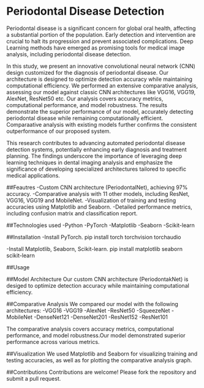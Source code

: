 # Periodontal Disease Detection
Periodontal disease is a significant concern for global oral health, affecting a substantial portion of the population. Early detection and intervention are crucial to halt its progression and prevent associated complications. Deep Learning methods have emerged as promising tools for medical image analysis, including periodontal disease detection.

In this study, we present an innovative convolutional neural network (CNN) design customized for the diagnosis of periodontal disease. Our  architecture is designed to optimize detection accuracy while maintaining computational efficiency. We performed an extensive comparative analysis, assessing our model against classic CNN architectures like VGG16, VGG19, AlexNet, ResNet50 etc. Our analysis covers accuracy metrics, computational performance, and model robustness. The results demonstrate the superior performance of our model, accurately detecting periodontal disease while remaining computationally efficient. Comparaative analysis with existing models further confirms the consistent outperformance of our proposed system.

This research contributes to advancing automated periodontal disease detection systems, potentially enhancing early diagnosis and treatment planning. The findings underscore the importance of leveraging deep learning techniques in dental imaging analysis and emphasize the significance of developing specialized architectures tailored to specific medical applications.

##Feautres
-Custom CNN architecture (PeriodontalNet), achieving 97% accuracy.
-Comparative analysis with 11 other models, including ResNet, VGG16, VGG19 and MobileNet.
-Visualization of training and testing accuracies using Matplotlib and Seaborn.
-Detailed performance metrics, including confusion matrix and classification report.

##Technologies used
-Python
-PyTorch
-Matplotlib
-Seaborn
-Scikit-learn

##Installation
-Install PyTorch.
pip install torch torchvision torchaudio

-Install Matplotlib, Seaborn, Scikit-learn.
pip install matplotlib seaborn scikit-learn


##Usage

##Model Architecture
Our custom CNN architecture (PeriodontakNet) is desiged to optimize detection accuracy while maintaining computational efficiency.

##Comparative Analysis
We compared our model with the following architectures:
-VGG16
-VGG19
-AlexNet
-ResNet50
-SqueezeNet
-MobileNet
-DenseNet121
-DenseNet201
-ResNet152
-ResNet101

The comparative analysis covers accuracy metrics, computational performance, and model robustness.Our model demonstrated superior performance across various  metrics.

##Visualization
We used Matplotlib and Seaborn for visualizing training and testing accuracies, as well as for plotting the comparative analysis graph.

##Contributions
Contributions are welcome! Please fork the repository and submit a pull request.





